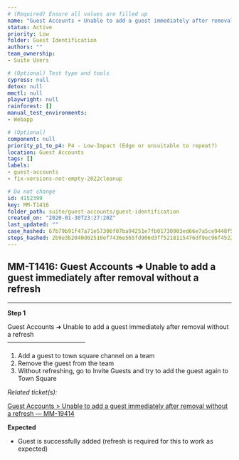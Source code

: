 ```yaml
---
# (Required) Ensure all values are filled up
name: "Guest Accounts ➜ Unable to add a guest immediately after removal without a refresh"
status: Active
priority: Low
folder: Guest Identification
authors: ""
team_ownership: 
- Suite Users

# (Optional) Test type and tools
cypress: null
detox: null
mmctl: null
playwright: null
rainforest: []
manual_test_environments: 
- Webapp

# (Optional)
component: null
priority_p1_to_p4: P4 - Low-Impact (Edge or unsuitable to repeat?)
location: Guest Accounts
tags: []
labels: 
- guest-accounts
- fix-versions-not-empty-2022cleanup

# Do not change
id: 4152399
key: MM-T1416
folder_path: suite/guest-accounts/guest-identification
created_on: "2020-01-30T23:27:20Z"
last_updated: ""
case_hashed: 67b79b91f47a71e57306f07ba94251e7fb01730903ed66e7a5ce9448f51e18aaf6f16c544cc3f75d5fdf731e781408aa
steps_hashed: 2b9e3b2040d02510ef7436e565fd906d3ff5218115476df9ec96f4522365fcc398f238016180315ae5d7f9957fd3e91e
---
```


## MM-T1416: Guest Accounts ➜ Unable to add a guest immediately after removal without a refresh

---

**Step 1**

Guest Accounts ➜ Unable to add a guest immediately after removal without a refresh\
–––––––––––––––––––––––––

1. Add a guest to town square channel on a team
2. Remove the guest from the team
3. Without refreshing, go to Invite Guests and try to add the guest again to Town Square

_Related ticket(s):_

[Guest Accounts > Unable to add a guest immediately after removal without a refresh — MM-19414](https://mattermost.atlassian.net/browse/MM-19414)

**Expected**

- Guest is successfully added (refresh is required for this to work as expected)
